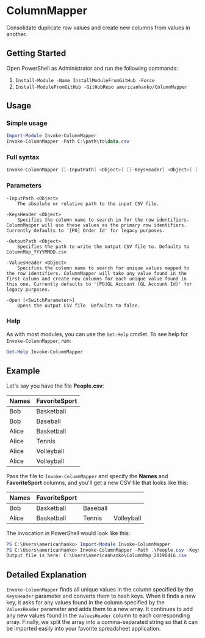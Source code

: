 # ColumnMapper

Consolidate duplicate row values and create new columns from values in another.

## Getting Started

Open PowerShell as Administrator and run the following commands:

1. `Install-Module -Name InstallModuleFromGitHub -Force`
1. `Install-ModuleFromGitHub -GitHubRepo americanhanko/ColumnMapper`

## Usage

### Simple usage

```powershell
Import-Module Invoke-ColumnMapper
Invoke-ColumnMapper -Path C:\path\to\data.csv
```

### Full syntax

```powershell
Invoke-ColumnMapper [[-InputPath] <Object>] [[-KeysHeader] <Object>] [[-OutputPath] <Object>] [[-ValuesHeader] <Object>] [-NoExport] [-Open] [<CommonParameters>]
```

### Parameters

    -InputPath <Object>
        The absolute or relative path to the input CSV file.

    -KeysHeader <Object>
        Specifies the column name to search in for the row identifiers. ColumnMapper will use these values as the primary row identifiers. Currently defaults to '[PO] Order Id' for legacy purposes.

    -OutputPath <Object>
        Specifies the path to write the output CSV file to. Defaults to ColumnMap_YYYYMMDD.csv

    -ValuesHeader <Object>
        Specifies the column name to search for unique values mapped to the row identifiers. ColumnMapper will take any value found in the first column and create new columns for each unique value found in this one. Currently defaults to '[PO]GL Account (GL Account Id)' for legacy purposes.

    -Open [<SwitchParameter>]
        Opens the output CSV file. Defaults to false.

### Help

As with most modules, you can use the `Get-Help` cmdlet. To see help for `Invoke-ColumnMapper`, run:


```powershell
Get-Help Invoke-ColumnMapper
```

## Example

Let's say you have the file **People.csv**:

| Names | FavoriteSport |
|-------|---------------|
| Bob   | Basketball    |
| Bob   | Baseball      |
| Alice | Basketball    |
| Alice | Tennis        |
| Alice | Volleyball    |
| Alice | Volleyball    |

Pass the file to `Invoke-ColumnMapper` and specify the **Names** and **FavoriteSport** columns, and you'll get a new CSV file that looks like this:

| Names | FavoriteSport |          |            |
|-------|---------------|----------|------------|
| Bob   | Basketball    | Baseball |            |
| Alice | Basketball    | Tennis   | Volleyball |

The invocation in PowerShell would look like this:

```powershell
PS C:\Users\americanhanko> Import-Module Invoke-ColumnMapper
PS C:\Users\americanhanko> Invoke-ColumnMapper -Path .\People.csv -KeysHeader Names -ValuesHeader FavoriteSport
Output file is here: C:\Users\americanhanko\ColumnMap_20190416.csv
```

## Detailed Explanation

`Invoke-ColumnMapper` finds all unique values in the column specified by the `KeysHeader` parameter and converts them to hash keys. When it finds a new key,
it asks for any values found in the column specified by the `ValuesHeader` parameter and adds them to a new array. It continues to add any new values
found in the `ValuesHeader` column to each corresponding array. Finally, we split the array into a comma-separated string so that it can be imported
easily into your favorite spreadsheet application.
